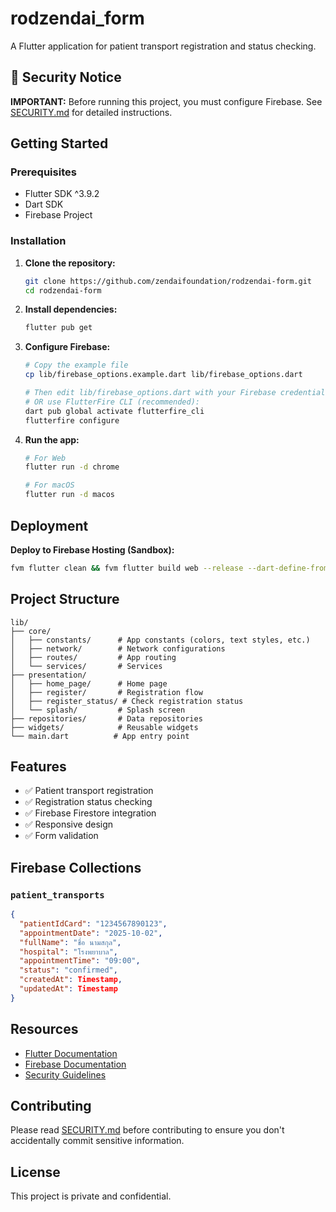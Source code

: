 # rodzendai_form

A Flutter application for patient transport registration and status checking.

## 🚨 Security Notice

**IMPORTANT:** Before running this project, you must configure Firebase. See [SECURITY.md](SECURITY.md) for detailed instructions.

## Getting Started

### Prerequisites

- Flutter SDK ^3.9.2
- Dart SDK
- Firebase Project

### Installation

1. **Clone the repository:**
   ```bash
   git clone https://github.com/zendaifoundation/rodzendai-form.git
   cd rodzendai-form
   ```

2. **Install dependencies:**
   ```bash
   flutter pub get
   ```

3. **Configure Firebase:**
   ```bash
   # Copy the example file
   cp lib/firebase_options.example.dart lib/firebase_options.dart
   
   # Then edit lib/firebase_options.dart with your Firebase credentials
   # OR use FlutterFire CLI (recommended):
   dart pub global activate flutterfire_cli
   flutterfire configure
   ```

4. **Run the app:**
   ```bash
   # For Web
   flutter run -d chrome
   
   # For macOS
   flutter run -d macos
   ```

## Deployment

**Deploy to Firebase Hosting (Sandbox):**
```bash
fvm flutter clean && fvm flutter build web --release --dart-define-from-file=.env && firebase deploy --only hosting:rodzendai-form-sandbox
```

## Project Structure

```
lib/
├── core/
│   ├── constants/      # App constants (colors, text styles, etc.)
│   ├── network/        # Network configurations
│   ├── routes/         # App routing
│   └── services/       # Services
├── presentation/
│   ├── home_page/      # Home page
│   ├── register/       # Registration flow
│   ├── register_status/ # Check registration status
│   └── splash/         # Splash screen
├── repositories/       # Data repositories
├── widgets/            # Reusable widgets
└── main.dart          # App entry point
```

## Features

- ✅ Patient transport registration
- ✅ Registration status checking
- ✅ Firebase Firestore integration
- ✅ Responsive design
- ✅ Form validation

## Firebase Collections

### `patient_transports`
```json
{
  "patientIdCard": "1234567890123",
  "appointmentDate": "2025-10-02",
  "fullName": "ชื่อ นามสกุล",
  "hospital": "โรงพยาบาล",
  "appointmentTime": "09:00",
  "status": "confirmed",
  "createdAt": Timestamp,
  "updatedAt": Timestamp
}
```

## Resources

- [Flutter Documentation](https://docs.flutter.dev/)
- [Firebase Documentation](https://firebase.google.com/docs)
- [Security Guidelines](SECURITY.md)

## Contributing

Please read [SECURITY.md](SECURITY.md) before contributing to ensure you don't accidentally commit sensitive information.

## License

This project is private and confidential.

